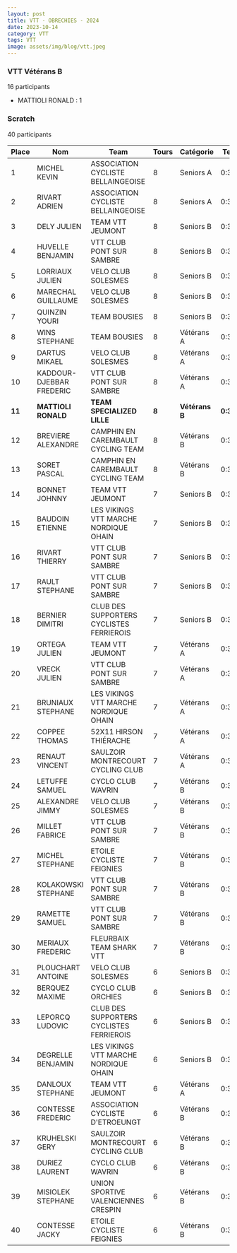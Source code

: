 ```yaml
---
layout: post
title: VTT - OBRECHIES - 2024
date: 2023-10-14
category: VTT
tags: VTT
image: assets/img/blog/vtt.jpeg
---
```


### VTT Vétérans B
16 participants
- MATTIOLI RONALD : 1

### Scratch
40 participants

| Place | Nom | Team | Tours | Catégorie | Temps |
|---|---|---|---|---|---|
| 1 | MICHEL KEVIN | ASSOCIATION CYCLISTE BELLAINGEOISE | 8 | Seniors A | 0:38:53 | 
| 2 | RIVART ADRIEN | ASSOCIATION CYCLISTE BELLAINGEOISE | 8 | Seniors A | 0:38:53 | 
| 3 | DELY JULIEN | TEAM VTT JEUMONT | 8 | Seniors B | 0:38:53 | 
| 4 | HUVELLE BENJAMIN | VTT  CLUB PONT SUR SAMBRE | 8 | Seniors B | 0:38:53 | 
| 5 | LORRIAUX JULIEN | VELO CLUB SOLESMES | 8 | Seniors B | 0:38:53 | 
| 6 | MARECHAL GUILLAUME | VELO CLUB SOLESMES | 8 | Seniors B | 0:38:53 | 
| 7 | QUINZIN YOURI | TEAM BOUSIES | 8 | Seniors B | 0:38:53 | 
| 8 | WINS STEPHANE | TEAM BOUSIES | 8 | Vétérans A | 0:38:53 | 
| 9 | DARTUS MIKAEL | VELO CLUB SOLESMES | 8 | Vétérans A | 0:38:53 | 
| 10 | KADDOUR-DJEBBAR FREDERIC | VTT  CLUB PONT SUR SAMBRE | 8 | Vétérans A | 0:38:53 | 
| **11** | **MATTIOLI RONALD** | **TEAM SPECIALIZED LILLE** | **8** | **Vétérans B** | **0:38:53** | 
| 12 | BREVIERE ALEXANDRE | CAMPHIN EN CAREMBAULT CYCLING TEAM | 8 | Vétérans B | 0:38:53 | 
| 13 | SORET PASCAL | CAMPHIN EN CAREMBAULT CYCLING TEAM | 8 | Vétérans B | 0:38:53 | 
| 14 | BONNET JOHNNY | TEAM VTT JEUMONT | 7 | Seniors B | 0:38:53 | 
| 15 | BAUDOIN ETIENNE | LES VIKINGS VTT MARCHE NORDIQUE OHAIN | 7 | Seniors B | 0:38:53 | 
| 16 | RIVART THIERRY | VTT  CLUB PONT SUR SAMBRE | 7 | Seniors B | 0:38:53 | 
| 17 | RAULT STEPHANE | VTT  CLUB PONT SUR SAMBRE | 7 | Seniors B | 0:38:53 | 
| 18 | BERNIER DIMITRI | CLUB DES SUPPORTERS CYCLISTES FERRIEROIS | 7 | Seniors B | 0:38:53 | 
| 19 | ORTEGA JULIEN | TEAM VTT JEUMONT | 7 | Vétérans A | 0:38:53 | 
| 20 | VRECK JULIEN | VTT  CLUB PONT SUR SAMBRE | 7 | Vétérans A | 0:38:53 | 
| 21 | BRUNIAUX STEPHANE | LES VIKINGS VTT MARCHE NORDIQUE OHAIN | 7 | Vétérans A | 0:38:53 | 
| 22 | COPPEE THOMAS | 52X11 HIRSON THIÉRACHE | 7 | Vétérans A | 0:38:53 | 
| 23 | RENAUT VINCENT | SAULZOIR MONTRECOURT CYCLING CLUB | 7 | Vétérans A | 0:38:53 | 
| 24 | LETUFFE SAMUEL | CYCLO CLUB WAVRIN | 7 | Vétérans B | 0:38:53 | 
| 25 | ALEXANDRE JIMMY | VELO CLUB SOLESMES | 7 | Vétérans B | 0:38:53 | 
| 26 | MILLET FABRICE | VTT  CLUB PONT SUR SAMBRE | 7 | Vétérans B | 0:38:53 | 
| 27 | MICHEL STEPHANE | ETOILE CYCLISTE FEIGNIES | 7 | Vétérans B | 0:38:53 | 
| 28 | KOLAKOWSKI STEPHANE | VTT  CLUB PONT SUR SAMBRE | 7 | Vétérans B | 0:38:53 | 
| 29 | RAMETTE SAMUEL | VTT  CLUB PONT SUR SAMBRE | 7 | Vétérans B | 0:38:53 | 
| 30 | MERIAUX FREDERIC | FLEURBAIX TEAM SHARK VTT | 7 | Vétérans B | 0:38:53 | 
| 31 | PLOUCHART ANTOINE | VELO CLUB SOLESMES | 6 | Seniors B | 0:38:53 | 
| 32 | BERQUEZ MAXIME | CYCLO CLUB ORCHIES | 6 | Seniors B | 0:38:53 | 
| 33 | LEPORCQ LUDOVIC | CLUB DES SUPPORTERS CYCLISTES FERRIEROIS | 6 | Seniors B | 0:38:53 | 
| 34 | DEGRELLE BENJAMIN | LES VIKINGS VTT MARCHE NORDIQUE OHAIN | 6 | Seniors B | 0:38:53 | 
| 35 | DANLOUX STEPHANE | TEAM VTT JEUMONT | 6 | Vétérans A | 0:38:53 | 
| 36 | CONTESSE FREDERIC | ASSOCIATION CYCLISTE D'ETROEUNGT | 6 | Vétérans B | 0:38:53 | 
| 37 | KRUHELSKI GERY | SAULZOIR MONTRECOURT CYCLING CLUB | 6 | Vétérans B | 0:38:53 | 
| 38 | DURIEZ LAURENT | CYCLO CLUB WAVRIN | 6 | Vétérans B | 0:38:53 | 
| 39 | MISIOLEK STEPHANE | UNION SPORTIVE VALENCIENNES CRESPIN | 6 | Vétérans B | 0:38:53 | 
| 40 | CONTESSE JACKY | ETOILE CYCLISTE FEIGNIES | 6 | Vétérans B | 0:38:53 | 
